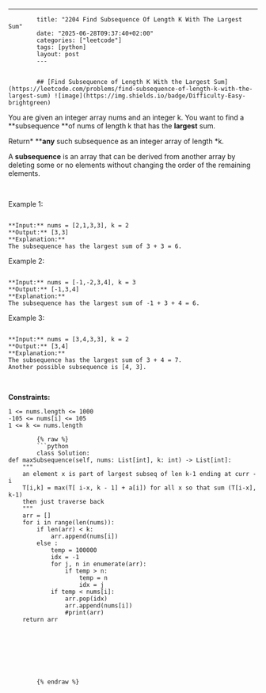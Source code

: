 ---
            title: "2204 Find Subsequence Of Length K With The Largest Sum"
            date: "2025-06-28T09:37:40+02:00"
            categories: ["leetcode"]
            tags: [python]
            layout: post
            ---
            

            ## [Find Subsequence of Length K With the Largest Sum](https://leetcode.com/problems/find-subsequence-of-length-k-with-the-largest-sum) ![image](https://img.shields.io/badge/Difficulty-Easy-brightgreen)

You are given an integer array nums and an integer k. You want to find a **subsequence **of nums of length k that has the **largest** sum.

Return* ****any** such subsequence as an integer array of length *k.

A **subsequence** is an array that can be derived from another array by deleting some or no elements without changing the order of the remaining elements.

 

Example 1:

```

**Input:** nums = [2,1,3,3], k = 2
**Output:** [3,3]
**Explanation:**
The subsequence has the largest sum of 3 + 3 = 6.
```

Example 2:

```

**Input:** nums = [-1,-2,3,4], k = 3
**Output:** [-1,3,4]
**Explanation:** 
The subsequence has the largest sum of -1 + 3 + 4 = 6.

```

Example 3:

```

**Input:** nums = [3,4,3,3], k = 2
**Output:** [3,4]
**Explanation:**
The subsequence has the largest sum of 3 + 4 = 7. 
Another possible subsequence is [4, 3].

```

 

**Constraints:**

	1 <= nums.length <= 1000
	-105 <= nums[i] <= 105
	1 <= k <= nums.length

            {% raw %}
            ```python
            class Solution:
    def maxSubsequence(self, nums: List[int], k: int) -> List[int]:
        """
        an element x is part of largest subseq of len k-1 ending at curr - i
        T[i,k] = max(T[ i-x, k - 1] + a[i]) for all x so that sum (T[i-x], k-1)
        then just traverse back
        """
        arr = []
        for i in range(len(nums)):
            if len(arr) < k:
                arr.append(nums[i])
            else :
                temp = 100000
                idx = -1
                for j, n in enumerate(arr):
                    if temp > n:
                        temp = n
                        idx = j
                if temp < nums[i]:
                    arr.pop(idx)
                    arr.append(nums[i])
                    #print(arr)
        return arr



            
    



            {% endraw %}
            